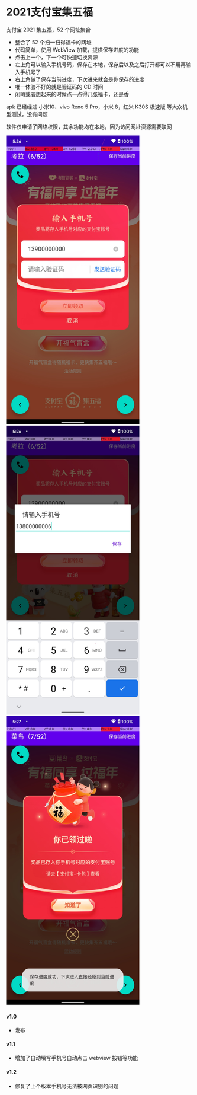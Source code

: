 # 2021支付宝集五福
支付宝 2021 集五福，52 个网址集合

- 整合了 52 个扫一扫得福卡的网址
- 代码简单，使用 WebView 加载，提供保存进度的功能
- 点击上一个，下一个可快速切换资源
- 左上角可以输入手机号码，保存在本地，保存后以及之后打开都可以不用再输入手机号了
- 右上角做了保存当前进度，下次进来就会是你保存的进度
- 唯一体验不好的就是验证码的 CD 时间
- 闲暇或者想起来的时候点一点得几张福卡，还是香

apk 已经经过 小米10、vivo Reno 5 Pro，小米 8，红米 K30S 极速版 等大众机型测试，没有问题

软件仅申请了网络权限，其余功能均在本地，因为访问网址资源需要联网

<img src="https://github.com/hidetag/2021wufu/blob/main/pic/11.png" width="360" height="780" alt="图片描述文字"/>
<img src="https://github.com/hidetag/2021wufu/blob/main/pic/22.png" width="360" height="780" alt="图片描述文字"/>
<img src="https://github.com/hidetag/2021wufu/blob/main/pic/33.png" width="360" height="780" alt="图片描述文字"/>


#### v1.0
- 发布

#### v1.1
- 增加了自动填写手机号自动点击 webview 按钮等功能

#### v1.2
- 修复了上个版本手机号无法被网页识别的问题
